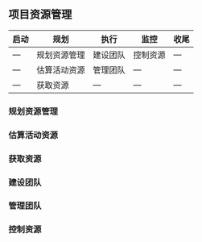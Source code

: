 ## 项目资源管理

| 启动 | 规划 | 执行 | 监控 | 收尾 |
| -- | -- | -- | -- | -- |
| — | 规划资源管理 | 建设团队 | 控制资源 | — |
| — | 估算活动资源 | 管理团队 | — | — | 
| — | 获取资源 | — | — | — |


### 规划资源管理
### 估算活动资源
### 获取资源
### 建设团队
### 管理团队
### 控制资源